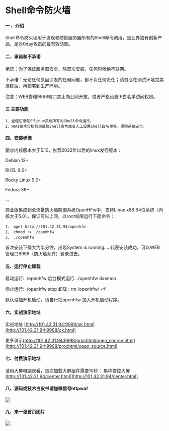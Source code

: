 # Shell命令防火墙

#### 一 、介绍
Shell命令防火墙用于发现和防御服务器所有的Shell命令调用，是业界独有创新产品，是对0day攻击的最有效防御。

#### 二、承诺和不承诺
承诺：为了保证服务器安全，除首次安装，任何时候绝不联网。

不承诺：无论任何原因引发的任何问题，都不负任何责任；请务必在测试环境完美演练后，再部署到生产环境。

注意：WEB管理9998端口禁止向公网开放，或者严格设置IP白名单访问权限。

#### 三 主要功能
    1、全程记录每个linux系统所有的Shell命令运行。   
    2、用AI技术分析检测威胁Shell命令或者人工设置Shell白名单等，保障系统安全。

#### 四、安装步骤
要求内核版本大于5.10，推荐2022年以后的linux发行版本：

Debian 12+

RHEL 9.0+

Rocky Linux 9.0+

Fedora 36+

...

商业版集成到全流量防火墙防御系统OpenHFw中，支持Linux x86 64位系统（内核大于5.0），保证可以上网，以root权限运行下面命令：

    1、 wget http://101.42.31.94/openhfw
    2、 chmod +x ./openhfw
    3、 ./openhfw

首次安装下载大约半分钟，出现System is running.....代表安装成功，可以WEB管理口9998（防火墙允许）登录进去。

#### 五、运行停止卸载
启动运行:  ./openhfw         后台模式运行:   ./openhfw daemon

停止运行:  ./openhfw stop    卸载 :   rm  /openhfw/ -rf

默认没加开机启动，请自行把openhfw 加入开机启动程序。

#### 六、实战演示地址

实战地址 [http://101.42.31.94:9998/ok.html](http://101.42.31.94:9998/ok.html)

更多演示[http://101.42.31.94:9998/prochtml/open_source.html](http://101.42.31.94:9998/prochtml/open_source.html)

#### 七、付费演示地址

请用大屏电脑观看，首次加载大屏组件需要10秒：
集中管控大屏 [http://101.42.31.94/center.html](http://101.42.31.94/center.html)

#### 八、源码或技术白皮书请加微信号httpwaf

![](https://gitee.com/httpwaf/httpwaf/raw/master/img/wechat.png)

#### 九、来一张首页图片

![](https://gitee.com/httpwaf/httpwaf/raw/master/img/home.png)

